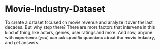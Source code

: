 # Movie-Industry-Dataset
To create a dataset focused on movie revenue and analyze it over the last decades. But, why stop there? There are more factors that intervene in this kind of thing, like actors, genres, user ratings and more. And now, anyone with experience (you) can ask specific questions about the movie industry, and get answers.
